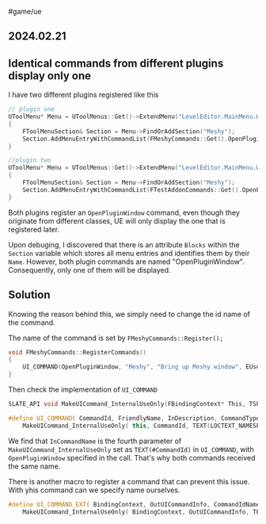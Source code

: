 #game/ue
## 2024.02.21

## Identical commands from different plugins display only one

I have two different plugins registered like this

```cpp
// plugin one
UToolMenu* Menu = UToolMenus::Get()->ExtendMenu("LevelEditor.MainMenu.Window");
{
	FToolMenuSection& Section = Menu->FindOrAddSection("Meshy");
	Section.AddMenuEntryWithCommandList(FMeshyCommands::Get().OpenPluginWindow, PluginCommands);
}
```
```cpp
//plugin two
UToolMenu* Menu = UToolMenus::Get()->ExtendMenu("LevelEditor.MainMenu.Window");
{
	FToolMenuSection& Section = Menu->FindOrAddSection("Meshy");
	Section.AddMenuEntryWithCommandList(FTestAddonCommands::Get().OpenPluginWindow, PluginCommands);
}
```

Both plugins register an `OpenPluginWindow` command, even though they originate from different classes, UE will only display the one that is registered later.

Upon debuging, I discovered that there is an attribute `Blocks` within the `Section` variable which stores all menu entries and identifies them by their `Name`. However, both plugin commands are named "OpenPluginWindow". Consequently, only one of them will be displayed.

## Solution

Knowing the reason behind this, we simply need to change the id name of the command.

The name of the command is set by `FMeshyCommands::Register();`

```cpp
void FMeshyCommands::RegisterCommands()
{
	UI_COMMAND(OpenPluginWindow, "Meshy", "Bring up Meshy window", EUserInterfaceActionType::Button, FInputChord());
}
```

Then check the implementation of `UI_COMMAND`

```cpp
SLATE_API void MakeUICommand_InternalUseOnly(FBindingContext* This, TSharedPtr< FUICommandInfo >& OutCommand, const TCHAR* InSubNamespace, const TCHAR* InCommandName, const TCHAR* InCommandNameUnderscoreTooltip, const ANSICHAR* DotCommandName, const TCHAR* FriendlyName, const TCHAR* InDescription, const EUserInterfaceActionType CommandType, const FInputChord& InDefaultChord, const FInputChord& InAlternateDefaultChord = FInputChord());

#define UI_COMMAND( CommandId, FriendlyName, InDescription, CommandType, InDefaultChord, ... ) \
	MakeUICommand_InternalUseOnly( this, CommandId, TEXT(LOCTEXT_NAMESPACE), TEXT(#CommandId), TEXT(#CommandId) TEXT("_ToolTip"), "." #CommandId, TEXT(FriendlyName), TEXT(InDescription), CommandType, InDefaultChord, ## __VA_ARGS__ );
```

We find that `InCommandName` is the fourth parameter of `MakeUICommand_InternalUseOnly` set as `TEXT(#CommandId)` in `UI_COMMAND`, with `OpenPluginWindow` specified in the call. That's why both commands received the same name.

There is another macro to register a command that can prevent this issue. With yhis command can we specify name ourselves.

```cpp
#define UI_COMMAND_EXT( BindingContext, OutUICommandInfo, CommandIdName, FriendlyName, InDescription, CommandType, InDefaultChord, ... ) \
	MakeUICommand_InternalUseOnly( BindingContext, OutUICommandInfo, TEXT(LOCTEXT_NAMESPACE), TEXT(CommandIdName), TEXT(CommandIdName) TEXT("_ToolTip"), "." CommandIdName, TEXT(FriendlyName), TEXT(InDescription), CommandType, InDefaultChord, ## __VA_ARGS__ );
```